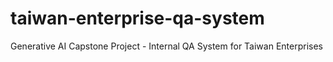 # taiwan-enterprise-qa-system
Generative AI Capstone Project - Internal QA System for Taiwan Enterprises
